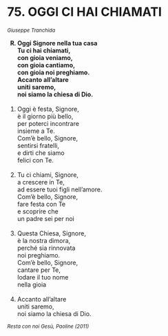 # 75. OGGI CI HAI CHIAMATI

<sub><i>Giuseppe Tranchida</sub></i>
<ol>
	<b><li type="A" value="18">Oggi Signore nella tua casa<br>
		Tu ci hai chiamati,<br>
		con gioia veniamo,<br>
		con gioia cantiamo,<br>
		con gioia noi preghiamo.<br>
		Accanto all’altare<br>
		uniti saremo,<br>
		noi siamo la chiesa di Dio.</li></b><br>
	<li value="1">Oggi è festa, Signore,<br>
		è il giorno più bello,<br>
		per poterci incontrare<br>
		insieme a Te.<br>
		Com’è bello, Signore,<br>
		sentirsi fratelli,<br>
		e dirti che siamo<br>
		felici con Te.</li><br>
	<li>Tu ci chiami, Signore,<br>
		a crescere in Te,<br>
		ad essere tuoi figli nell’amore.<br>
		Com’è bello, Signore,<br>
		fare festa con Te<br>
		e scoprire che<br>
		un padre sei per noi</li><br>
	<li>Questa Chiesa, Signore,<br>
		è la nostra dimora,<br>
		perché sia rinnovata<br>
		noi preghiamo.<br>
		Com’è bello, Signore,<br>
		cantare per Te,<br>
		lodare il tuo nome<br>
		nella gioia</li><br>
	<li>Accanto all’altare<br>
		uniti saremo,<br>
		noi siamo la chiesa di Dio.</li>
</ol>
<sub><i>Resta con noi Gesù, Paoline (2011)</sub></i>

